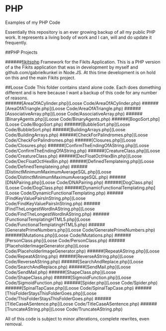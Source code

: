# PHP
Examples of my PHP Code

Essentially this repository is an ever growing backup of all my public PHP work. It represents a living body of work and I can, will and do update it frequently.

##PHP Projects

######[fikitsphp](Projects/fikitsphp)
Framework for the Fikits Application. This is a PHP version of a the Fikits application that was in development by myself and github.com/gabrielkunkel in Node.JS. At this time development is on hold on this and the main Fikits project.


##Loose Code
This folder contains stand alone code. Each does domething different and is here because I want a backup of this code for any number of reasons.                                
######[AreaOfACylinder.php](Loose Code/AreaOfACylinder.php)
######[AreaOfATriangle.php](Loose Code/AreaOfATriangle.php)
######[AssociativeArray.php](Loose Code/AssociativeArray.php)
######[BinaryAgents.php](Loose Code/BinaryAgents.php)
######[BogoSort.php](Loose Code/BogoSort.php)
######[BubbleSort.php](Loose Code/BubbleSort.php)
######[BuildingArrays.php](Loose Code/BuildingArrays.php)
######[CheckForPalindromes.php](Loose Code/CheckForPalindromes.php)
######[Closures.php](Loose Code/Closures.php)
######[ConfirmTheEndingOfAString.php](Loose Code/ConfirmTheEndingOfAString.php)
######[CreatureClass.php](Loose Code/CreatureClass.php)
######[DecFloatOctHexBin.php](Loose Code/DecFloatOctHexBin.php)
######[DefinedTemplateing.php](Loose Code/DefinedTemplateing.php)
######[DistinctMinimumMaximumAverageSQL.php](Loose Code/DistinctMinimumMaximumAverageSQL.php)
######[DNAPairing.php](Loose Code/DNAPairing.php)
######[DogClass.php](Loose Code/DogClass.php)
######[DynamicFunctionalTemplating.php](Loose Code/DynamicFunctionalTemplating.php)
######[FindKeyValuePairsInString.php](Loose Code/FindKeyValuePairsInString.php)
######[FindTheLongestWordInAString.php](Loose Code/FindTheLongestWordInAString.php)
######[FunctionalTemplatingHTML5.php](Loose Code/FunctionalTemplatingHTML5.php)
######[GeneratePrimeNumbers.php](Loose Code/GeneratePrimeNumbers.php)
######[Mutations.php](Loose Code/Mutations.php)
######[PersonClass.php](Loose Code/PersonClass.php)
######[PlaceholderImageGenerator.php](Loose Code/PlaceholderImageGenerator.php)
######[RepeatAString.php](Loose Code/RepeatAString.php)
######[ReverseAString.php](Loose Code/ReverseAString.php)
######[SearchAndReplace.php](Loose Code/SearchAndReplace.php)
######[SendMail.php](Loose Code/SendMail.php)
######[ShapeClass.php](Loose Code/ShapeClass.php)
######[SigmoidFunction.php](Loose Code/SigmoidFunction.php)
######[Spider.php](Loose Code/Spider.php)
######[SpinalTapCase.php](Loose Code/SpinalTapCase.php)
######[ThisFolderStaysThisFolderGoes.php](Loose Code/ThisFolderStaysThisFolderGoes.php)
######[TitleCaseASentence.php](Loose Code/TitleCaseASentence.php)
######[TruncateAString.php](Loose Code/TruncateAString.php)


All of this code is subject to minor alterations, complete rewrites, even removal.
